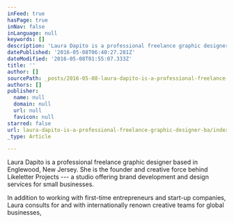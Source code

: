 ```yaml
---
inFeed: true
hasPage: true
inNav: false
inLanguage: null
keywords: []
description: 'Laura Dapito is a professional freelance graphic designer based in Englewood, New Jersey. She is the founder and creative force behind Likeletter Projects — a studio offering brand development and design services for small businesses. '
datePublished: '2016-05-08T06:40:27.281Z'
dateModified: '2016-05-08T01:55:07.333Z'
title: ''
author: []
sourcePath: _posts/2016-05-08-laura-dapito-is-a-professional-freelance-graphic-designer-ba.md
authors: []
publisher:
  name: null
  domain: null
  url: null
  favicon: null
starred: false
url: laura-dapito-is-a-professional-freelance-graphic-designer-ba/index.html
_type: Article

---
```

Laura Dapito is a professional freelance graphic designer based in Englewood, New Jersey. She is the founder and creative force behind Likeletter Projects --- a studio offering brand development and design services for small businesses. 

In addition to working with first-time entrepreneurs and start-up companies, Laura consults for and with internationally renown creative teams for global businesses,